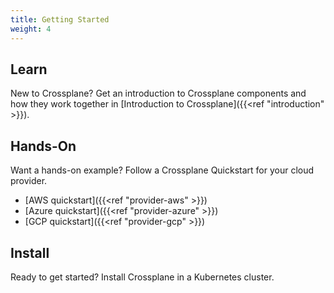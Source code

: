 ```yaml
---
title: Getting Started
weight: 4
---
```


## Learn
New to Crossplane? Get an introduction to Crossplane components and how they work together in [Introduction to Crossplane]({{<ref "introduction" >}}).

## Hands-On
Want a hands-on example? Follow a Crossplane Quickstart for your cloud provider.
* [AWS quickstart]({{<ref "provider-aws" >}})
* [Azure quickstart]({{<ref "provider-azure" >}})
* [GCP quickstart]({{<ref "provider-gcp" >}})

## Install
Ready to get started? Install Crossplane in a Kubernetes cluster.